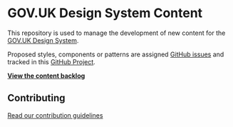# GOV.UK Design System Content

This repository is used to manage the development of new content for the [GOV.UK Design System](https://github.com/alphagov/govuk-design-system).

Proposed styles, components or patterns are assigned [GitHub issues](https://github.com/alphagov/govuk-design-system-backlog/issues) and tracked in this [GitHub Project](https://github.com/alphagov/govuk-design-system-backlog-prototype/projects/3).

**[View the content backlog](https://github.com/alphagov/govuk-design-system-backlog-prototype/projects/3)**


## Contributing

[Read our contribution guidelines](docs/CONTRIBUTING.md)
